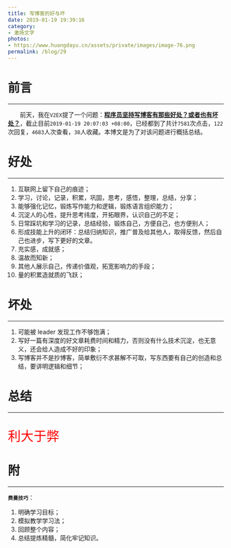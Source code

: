 ```yaml
---
title: 写博客的好与坏
date: 2019-01-19 19:39:16
category:
- 激扬文字
photos:
- https://www.huangdayu.cn/assets/private/images/image-76.png
permalink: /blog/29
---
```


# 前言

---

&emsp;&emsp;前天，我在`V2EX`提了一个问题：**[程序员坚持写博客有那些好处？或者也有坏处？](https://www.v2ex.com/t/528050#reply120)**，截止目前`2019-01-19 20:07:03 +08:00`，已经都到了共计`7581`次点击，`122`次回复，`4683`人次查看，`38`人收藏。本博文是为了对该问题进行概括总结。

<!-- more -->

# 好处

---

1. 互联网上留下自己的痕迹；
2. 学习，讨论，记录，积累，巩固，思考，感悟，整理，总结，分享；
3. 能够强化记忆，锻炼写作能力和逻辑，锻炼语言组织能力；
4. 沉淀人的心性，提升思考纬度，开拓眼界，认识自己的不足；
5. 日常踩坑和学习的记录，总结经验，锻炼自己，方便自己，也方便别人；
6. 形成技能上升的闭环：总结归纳知识，推广普及给其他人，取得反馈，然后自己也进步，写下更好的文章。
7. 充实感，成就感；
8. 温故而知新；
9. 其他人展示自己，传递价值观，拓宽影响力的手段；
10. 量的积累造就质的飞跃；

# 坏处

---

1. 可能被 leader 发现工作不够饱满；
2. 写好一篇有深度的好文章耗费时间和精力，否则没有什么技术沉淀，也无意义，还会给人造成不好的印象；
3. 写博客并不是抄博客，简单敷衍不求甚解不可取，写东西要有自己的创造和总结，要讲明逻辑和细节；


# 总结

---

<p style="color:red; font-size:30px;">利大于弊</p>  


# 附

---

**`费曼技巧`**：

1. 明确学习目标；
2. 模拟教学学习法；
3. 回顾整个内容；
4. 总结提炼精髓，简化牢记知识。